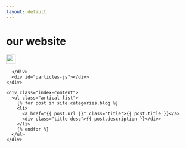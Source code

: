 ```yaml
---
layout: default
---
```


<body>
  <div class="index-wrapper">
    <div class="aside">
      <div class="info-card">
        <h1>our website</h1>
        <a href="https://github.com/WEB-2351" target="_blank"><img src="http://www.github.com/favicon.ico" alt="" width="25"/></a>
        
      </div>
      <div id="particles-js"></div>
    </div>

    <div class="index-content">
      <ul class="artical-list">
        {% for post in site.categories.blog %}
        <li>
          <a href="{{ post.url }}" class="title">{{ post.title }}</a>
          <div class="title-desc">{{ post.description }}</div>
        </li>
        {% endfor %}
      </ul>
    </div>
  </div>
</body>
